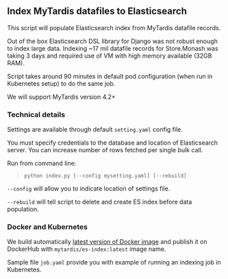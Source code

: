 ## Index MyTardis datafiles to Elasticsearch

This script will populate Elasticsearch index from MyTardis datafile records.

Out of the box Elasticsearch DSL library for Django was not robust enough to index large data. Indexing ~17 mil datafile records for Store.Monash was taking 3 days and required use of VM with high memory available (32GB RAM).

Script takes around 90 minutes in default pod configuration (when run in Kubernetes setup) to do the same job.

We will support MyTardis version 4.2+

### Technical details

Settings are available through default `setting.yaml` config file.

You must specify credentials to the database and location of Elasticsearch server. You can increase number of rows fetched per single bulk call.

Run from command line:

> `python index.py [--config mysetting.yaml] [--rebuild]`

`--config` will allow you to indicate location of settings file.

`--rebuild` will tell script to delete and create ES index before data population.

### Docker and Kubernetes

We build automatically [latest version of Docker image](https://hub.docker.com/r/mytardis/es-index) and publish it on DockerHub with `mytardis/es-index:latest` image name.

Sample file `job.yaml` provide you with example of running an indexing job in Kubernetes.
